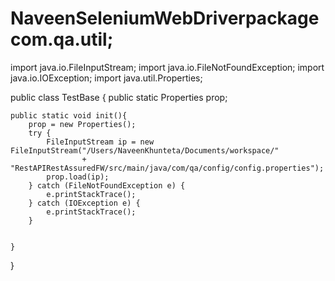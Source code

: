 # NaveenSeleniumWebDriverpackage com.qa.util;

import java.io.FileInputStream;
import java.io.FileNotFoundException;
import java.io.IOException;
import java.util.Properties;

public class TestBase {
	public static Properties prop;
	
	public static void init(){
		prop = new Properties();
		try {
			FileInputStream ip = new FileInputStream("/Users/NaveenKhunteta/Documents/workspace/"
					+ "RestAPIRestAssuredFW/src/main/java/com/qa/config/config.properties");
			prop.load(ip);
		} catch (FileNotFoundException e) {
			e.printStackTrace();
		} catch (IOException e) {
			e.printStackTrace();
		}
		
		
	}
	
	
	
	
	
	
	

}
